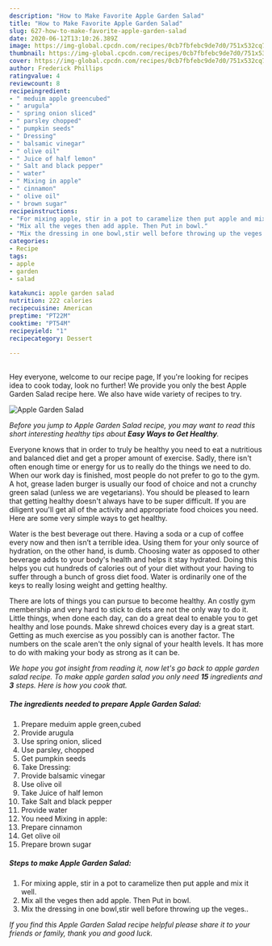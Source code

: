 ```yaml
---
description: "How to Make Favorite Apple Garden Salad"
title: "How to Make Favorite Apple Garden Salad"
slug: 627-how-to-make-favorite-apple-garden-salad
date: 2020-06-12T13:10:26.389Z
image: https://img-global.cpcdn.com/recipes/0cb7fbfebc9de7d0/751x532cq70/apple-garden-salad-recipe-main-photo.jpg
thumbnail: https://img-global.cpcdn.com/recipes/0cb7fbfebc9de7d0/751x532cq70/apple-garden-salad-recipe-main-photo.jpg
cover: https://img-global.cpcdn.com/recipes/0cb7fbfebc9de7d0/751x532cq70/apple-garden-salad-recipe-main-photo.jpg
author: Frederick Phillips
ratingvalue: 4
reviewcount: 8
recipeingredient:
- " meduim apple greencubed"
- " arugula"
- " spring onion sliced"
- " parsley chopped"
- " pumpkin seeds"
- " Dressing"
- " balsamic vinegar"
- " olive oil"
- " Juice of half lemon"
- " Salt and black pepper"
- " water"
- " Mixing in apple"
- " cinnamon"
- " olive oil"
- " brown sugar"
recipeinstructions:
- "For mixing apple, stir in a pot to caramelize then put apple and mix it well."
- "Mix all the veges then add apple. Then Put in bowl."
- "Mix the dressing in one bowl,stir well before throwing up the veges.."
categories:
- Recipe
tags:
- apple
- garden
- salad

katakunci: apple garden salad 
nutrition: 222 calories
recipecuisine: American
preptime: "PT22M"
cooktime: "PT54M"
recipeyield: "1"
recipecategory: Dessert

---
```

<br>
Hey everyone, welcome to our recipe page, If you're looking for recipes idea to cook today, look no further! We provide you only the best Apple Garden Salad recipe here. We also have wide variety of recipes to try.
<br>


![Apple Garden Salad](https://img-global.cpcdn.com/recipes/0cb7fbfebc9de7d0/751x532cq70/apple-garden-salad-recipe-main-photo.jpg)

<i>Before you jump to Apple Garden Salad recipe, you may want to read this short interesting healthy tips about <strong>Easy Ways to Get Healthy</strong>.</i>

Everyone knows that in order to truly be healthy you need to eat a nutritious and balanced diet and get a proper amount of exercise. Sadly, there isn't often enough time or energy for us to really do the things we need to do. When our work day is finished, most people do not prefer to go to the gym. A hot, grease laden burger is usually our food of choice and not a crunchy green salad (unless we are vegetarians). You should be pleased to learn that getting healthy doesn't always have to be super difficult. If you are diligent you'll get all of the activity and appropriate food choices you need. Here are some very simple ways to get healthy.

Water is the best beverage out there. Having a soda or a cup of coffee every now and then isn’t a terrible idea. Using them for your only source of hydration, on the other hand, is dumb. Choosing water as opposed to other beverage adds to your body's health and helps it stay hydrated. Doing this helps you cut hundreds of calories out of your diet without your having to suffer through a bunch of gross diet food. Water is ordinarily one of the keys to really losing weight and getting healthy.

There are lots of things you can pursue to become healthy. An costly gym membership and very hard to stick to diets are not the only way to do it. Little things, when done each day, can do a great deal to enable you to get healthy and lose pounds. Make shrewd choices every day is a great start. Getting as much exercise as you possibly can is another factor. The numbers on the scale aren't the only signal of your health levels. It has more to do with making your body as strong as it can be. 


<i>We hope you got insight from reading it, now let's go back to apple garden salad recipe. To make apple garden salad you only need <strong>15</strong> ingredients and <strong>3</strong> steps. Here is how you cook that.
</i>

##### The ingredients needed to prepare Apple Garden Salad:

1. Prepare  meduim apple green,cubed
1. Provide  arugula
1. Use  spring onion, sliced
1. Use  parsley, chopped
1. Get  pumpkin seeds
1. Take  Dressing:
1. Provide  balsamic vinegar
1. Use  olive oil
1. Take  Juice of half lemon
1. Take  Salt and black pepper
1. Provide  water
1. You need  Mixing in apple:
1. Prepare  cinnamon
1. Get  olive oil
1. Prepare  brown sugar


##### Steps to make Apple Garden Salad:

1. For mixing apple, stir in a pot to caramelize then put apple and mix it well.
1. Mix all the veges then add apple. Then Put in bowl.
1. Mix the dressing in one bowl,stir well before throwing up the veges..


<i>If you find this Apple Garden Salad recipe helpful please share it to your friends or family, thank you and good luck.</i>
